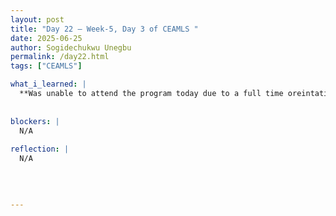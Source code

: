 ```yaml
---
layout: post
title: "Day 22 – Week-5, Day 3 of CEAMLS "
date: 2025-06-25
author: Sogidechukwu Unegbu
permalink: /day22.html
tags: ["CEAMLS"]

what_i_learned: |  
  **Was unable to attend the program today due to a full time oreintation I had to attend**
  
  
blockers: |
  N/A
  
reflection: |
  N/A
  

  
   
---
```

